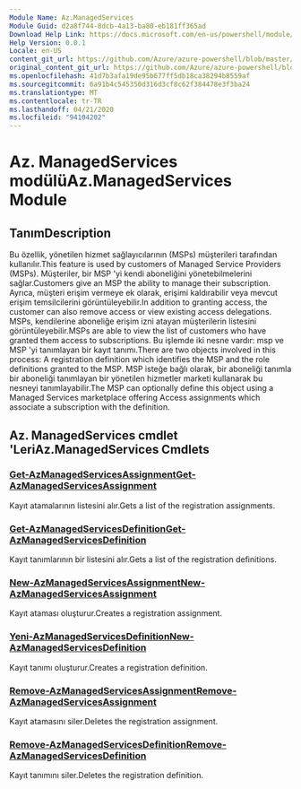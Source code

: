 ```yaml
---
Module Name: Az.ManagedServices
Module Guid: d2a8f744-8dcb-4a13-ba80-eb181ff365ad
Download Help Link: https://docs.microsoft.com/en-us/powershell/module/az.managedservices
Help Version: 0.0.1
Locale: en-US
content_git_url: https://github.com/Azure/azure-powershell/blob/master/src/ManagedServices/ManagedServices/help/Az.ManagedServices.md
original_content_git_url: https://github.com/Azure/azure-powershell/blob/master/src/ManagedServices/ManagedServices/help/Az.ManagedServices.md
ms.openlocfilehash: 41d7b3afa19de95b677ff5db18ca38294b8559af
ms.sourcegitcommit: 6a91b4c545350d316d3cf8c62f384478e3f3ba24
ms.translationtype: MT
ms.contentlocale: tr-TR
ms.lasthandoff: 04/21/2020
ms.locfileid: "94104202"
---
```

# <span data-ttu-id="ba68c-101">Az. ManagedServices modülü</span><span class="sxs-lookup"><span data-stu-id="ba68c-101">Az.ManagedServices Module</span></span>
## <span data-ttu-id="ba68c-102">Tanım</span><span class="sxs-lookup"><span data-stu-id="ba68c-102">Description</span></span>
<span data-ttu-id="ba68c-103">Bu özellik, yönetilen hizmet sağlayıcılarının (MSPs) müşterileri tarafından kullanılır.</span><span class="sxs-lookup"><span data-stu-id="ba68c-103">This feature is used by customers of Managed Service Providers (MSPs).</span></span> <span data-ttu-id="ba68c-104">Müşteriler, bir MSP 'yi kendi aboneliğini yönetebilmelerini sağlar.</span><span class="sxs-lookup"><span data-stu-id="ba68c-104">Customers give an MSP the ability to manage their subscription.</span></span> <span data-ttu-id="ba68c-105">Ayrıca, müşteri erişim vermeye ek olarak, erişimi kaldırabilir veya mevcut erişim temsilcilerini görüntüleyebilir.</span><span class="sxs-lookup"><span data-stu-id="ba68c-105">In addition to granting access, the customer can also remove access or view existing access delegations.</span></span> <span data-ttu-id="ba68c-106">MSPs, kendilerine aboneliğe erişim izni atayan müşterilerin listesini görüntüleyebilir.</span><span class="sxs-lookup"><span data-stu-id="ba68c-106">MSPs are able to view the list of customers who have granted them access to subscriptions.</span></span> <span data-ttu-id="ba68c-107">Bu işlemde iki nesne vardır: msp ve MSP 'yi tanımlayan bir kayıt tanımı.</span><span class="sxs-lookup"><span data-stu-id="ba68c-107">There are two objects involved in this process: A registration definition which identifies the MSP and the role definitions granted to the MSP.</span></span> <span data-ttu-id="ba68c-108">MSP isteğe bağlı olarak, bir aboneliği tanımla bir aboneliği tanımlayan bir yönetilen hizmetler marketi kullanarak bu nesneyi tanımlayabilir.</span><span class="sxs-lookup"><span data-stu-id="ba68c-108">The MSP can optionally define this object using a Managed Services marketplace offering Access assignments which associate a subscription with the definition.</span></span>

## <span data-ttu-id="ba68c-109">Az. ManagedServices cmdlet 'Leri</span><span class="sxs-lookup"><span data-stu-id="ba68c-109">Az.ManagedServices Cmdlets</span></span>
### [<span data-ttu-id="ba68c-110">Get-AzManagedServicesAssignment</span><span class="sxs-lookup"><span data-stu-id="ba68c-110">Get-AzManagedServicesAssignment</span></span>](Get-AzManagedServicesAssignment.md)
<span data-ttu-id="ba68c-111">Kayıt atamalarının listesini alır.</span><span class="sxs-lookup"><span data-stu-id="ba68c-111">Gets a list of the registration assignments.</span></span>

### [<span data-ttu-id="ba68c-112">Get-AzManagedServicesDefinition</span><span class="sxs-lookup"><span data-stu-id="ba68c-112">Get-AzManagedServicesDefinition</span></span>](Get-AzManagedServicesDefinition.md)
<span data-ttu-id="ba68c-113">Kayıt tanımlarının bir listesini alır.</span><span class="sxs-lookup"><span data-stu-id="ba68c-113">Gets a list of the registration definitions.</span></span>

### [<span data-ttu-id="ba68c-114">New-AzManagedServicesAssignment</span><span class="sxs-lookup"><span data-stu-id="ba68c-114">New-AzManagedServicesAssignment</span></span>](New-AzManagedServicesAssignment.md)
<span data-ttu-id="ba68c-115">Kayıt ataması oluşturur.</span><span class="sxs-lookup"><span data-stu-id="ba68c-115">Creates a registration assignment.</span></span>

### [<span data-ttu-id="ba68c-116">Yeni-AzManagedServicesDefinition</span><span class="sxs-lookup"><span data-stu-id="ba68c-116">New-AzManagedServicesDefinition</span></span>](New-AzManagedServicesDefinition.md)
<span data-ttu-id="ba68c-117">Kayıt tanımı oluşturur.</span><span class="sxs-lookup"><span data-stu-id="ba68c-117">Creates a registration definition.</span></span>

### [<span data-ttu-id="ba68c-118">Remove-AzManagedServicesAssignment</span><span class="sxs-lookup"><span data-stu-id="ba68c-118">Remove-AzManagedServicesAssignment</span></span>](Remove-AzManagedServicesAssignment.md)
<span data-ttu-id="ba68c-119">Kayıt atamasını siler.</span><span class="sxs-lookup"><span data-stu-id="ba68c-119">Deletes the registration assignment.</span></span>

### [<span data-ttu-id="ba68c-120">Remove-AzManagedServicesDefinition</span><span class="sxs-lookup"><span data-stu-id="ba68c-120">Remove-AzManagedServicesDefinition</span></span>](Remove-AzManagedServicesDefinition.md)
<span data-ttu-id="ba68c-121">Kayıt tanımını siler.</span><span class="sxs-lookup"><span data-stu-id="ba68c-121">Deletes the registration definition.</span></span>

